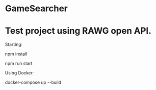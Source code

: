 # GameSearcher

# Test project using RAWG open API.

Starting:

npm install

npm run start

Using Docker:

docker-compose up --build
